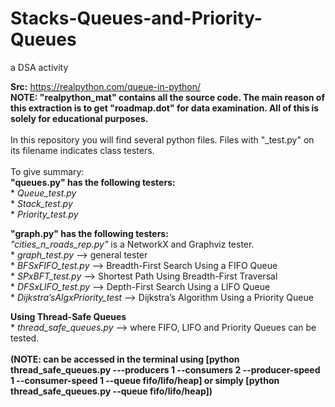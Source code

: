 # Stacks-Queues-and-Priority-Queues
a DSA activity

**Src:** https://realpython.com/queue-in-python/ <br>
**NOTE: "realpython_mat" contains all the source code. The main reason of this extraction is to get "roadmap.dot" for data examination. All of this is solely for educational purposes.**<br><br>
In this repository you will find several python files. Files with "_test.py" on its filename indicates class testers.<br><br>
To give summary:<br>
**"queues.py" has the following testers:**<br>
    *  *Queue_test.py*<br>
    *  *Stack_test.py*<br>
    *  *Priority_test.py*<br>

**"graph.py" has the following testers:**<br>
*"cities_n_roads_rep.py"* is a NetworkX and Graphviz tester. <br>
    *  *graph_test.py* --> general tester<br>
    *  *BFSxFIFO_test.py* --> Breadth-First Search Using a FIFO Queue<br>
    *  *SPxBFT_test.py* --> Shortest Path Using Breadth-First Traversal<br>
    *  *DFSxLIFO_test.py* --> Depth-First Search Using a LIFO Queue<br>
    *  *Dijkstra’sAlgxPriority_test* --> Dijkstra’s Algorithm Using a Priority Queue<br>

**Using Thread-Safe Queues**<br>
    *  *thread_safe_queues.py* --> where FIFO, LIFO and Priority Queues can be tested.<br><br>
    **(NOTE: can be accessed in the terminal using [python thread_safe_queues.py  ---producers 1  --consumers 2  --producer-speed 1  --consumer-speed 1  --queue fifo/lifo/heap] or simply [python thread_safe_queues.py  --queue fifo/lifo/heap])**<br> 